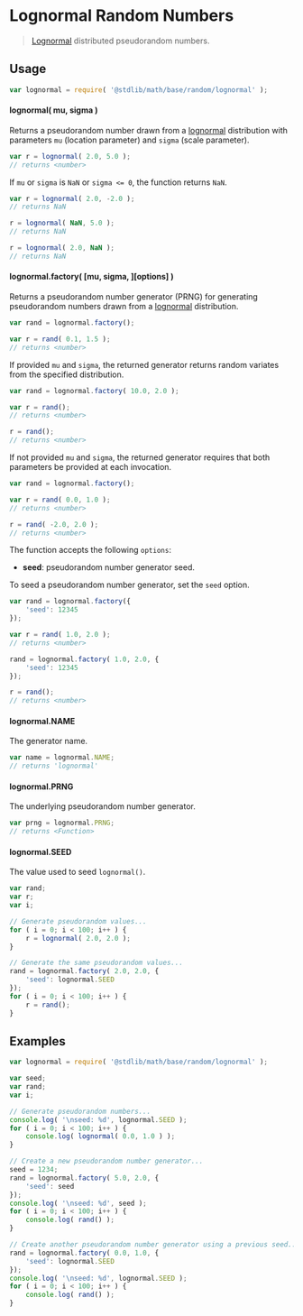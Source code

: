 # Lognormal Random Numbers

> [Lognormal][lognormal] distributed pseudorandom numbers.


<!-- <usage> -->

## Usage

``` javascript
var lognormal = require( '@stdlib/math/base/random/lognormal' );
```

#### lognormal( mu, sigma )

Returns a pseudorandom number drawn from a [lognormal][lognormal] distribution with parameters `mu` (location parameter) and `sigma` (scale parameter).

``` javascript
var r = lognormal( 2.0, 5.0 );
// returns <number>
```

If `mu` or `sigma` is `NaN` or `sigma <= 0`, the function returns `NaN`.

``` javascript
var r = lognormal( 2.0, -2.0 );
// returns NaN

r = lognormal( NaN, 5.0 );
// returns NaN

r = lognormal( 2.0, NaN );
// returns NaN
```

#### lognormal.factory( \[mu, sigma, \]\[options\] )

Returns a pseudorandom number generator (PRNG) for generating pseudorandom numbers drawn from a [lognormal][lognormal] distribution.

``` javascript
var rand = lognormal.factory();

var r = rand( 0.1, 1.5 );
// returns <number>
```

If provided `mu` and `sigma`, the returned generator returns random variates from the specified distribution.

``` javascript
var rand = lognormal.factory( 10.0, 2.0 );

var r = rand();
// returns <number>

r = rand();
// returns <number>
```

If not provided `mu` and `sigma`, the returned generator requires that both parameters be provided at each invocation.

``` javascript
var rand = lognormal.factory();

var r = rand( 0.0, 1.0 );
// returns <number>

r = rand( -2.0, 2.0 );
// returns <number>
```

The function accepts the following `options`:

* __seed__: pseudorandom number generator seed.

To seed a pseudorandom number generator, set the `seed` option.

``` javascript
var rand = lognormal.factory({
    'seed': 12345
});

var r = rand( 1.0, 2.0 );
// returns <number>

rand = lognormal.factory( 1.0, 2.0, {
    'seed': 12345
});

r = rand();
// returns <number>
```

#### lognormal.NAME

The generator name.

``` javascript
var name = lognormal.NAME;
// returns 'lognormal'
```

#### lognormal.PRNG

The underlying pseudorandom number generator.

``` javascript
var prng = lognormal.PRNG;
// returns <Function>
```

#### lognormal.SEED

The value used to seed `lognormal()`.

``` javascript
var rand;
var r;
var i;

// Generate pseudorandom values...
for ( i = 0; i < 100; i++ ) {
    r = lognormal( 2.0, 2.0 );
}

// Generate the same pseudorandom values...
rand = lognormal.factory( 2.0, 2.0, {
    'seed': lognormal.SEED
});
for ( i = 0; i < 100; i++ ) {
    r = rand();
}
```

<!-- </usage> -->


<!-- <examples> -->

## Examples

``` javascript
var lognormal = require( '@stdlib/math/base/random/lognormal' );

var seed;
var rand;
var i;

// Generate pseudorandom numbers...
console.log( '\nseed: %d', lognormal.SEED );
for ( i = 0; i < 100; i++ ) {
    console.log( lognormal( 0.0, 1.0 ) );
}

// Create a new pseudorandom number generator...
seed = 1234;
rand = lognormal.factory( 5.0, 2.0, {
    'seed': seed
});
console.log( '\nseed: %d', seed );
for ( i = 0; i < 100; i++ ) {
    console.log( rand() );
}

// Create another pseudorandom number generator using a previous seed...
rand = lognormal.factory( 0.0, 1.0, {
    'seed': lognormal.SEED
});
console.log( '\nseed: %d', lognormal.SEED );
for ( i = 0; i < 100; i++ ) {
    console.log( rand() );
}
```

<!-- </examples> -->


<!-- <links> -->

[lognormal]: https://en.wikipedia.org/wiki/Log-normal_distribution

<!-- </links> -->
